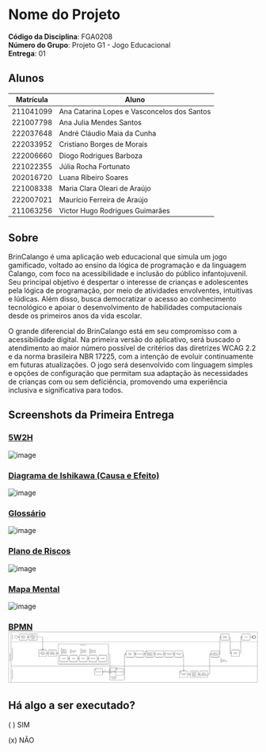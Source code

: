 # Nome do Projeto

**Código da Disciplina**: FGA0208<br>
**Número do Grupo**: Projeto G1 - Jogo Educacional<br>
**Entrega**: 01<br>

## Alunos
| Matrícula   | Aluno                                         |
|-------------|-----------------------------------------------|
| 211041099   | Ana Catarina Lopes e Vasconcelos dos Santos   |
| 221007798   | Ana Julia Mendes Santos                       |
| 222037648   | André Cláudio Maia da Cunha                   |
| 222033952   | Cristiano Borges de Morais                    |
| 222006660   | Diogo Rodrigues Barboza                       |
| 221022355   | Júlia Rocha Fortunato                         |
| 202016720   | Luana Ribeiro Soares                          |
| 221008338   | Maria Clara Oleari de Araújo                  |
| 222007021   | Maurício Ferreira de Araújo                   |
| 211063256   | Victor Hugo Rodrigues Guimarães               |
## Sobre 
BrinCalango é uma aplicação web educacional que simula um jogo gamificado, voltado ao ensino da lógica de programação e da linguagem Calango, com foco na acessibilidade e inclusão do público infantojuvenil. Seu principal objetivo é despertar o interesse de crianças e adolescentes pela lógica de programação, por meio de atividades envolventes, intuitivas e lúdicas. Além disso, busca democratizar o acesso ao conhecimento tecnológico e apoiar o desenvolvimento de habilidades computacionais desde os primeiros anos da vida escolar.

O grande diferencial do BrinCalango está em seu compromisso com a acessibilidade digital. Na primeira versão do aplicativo, será buscado o atendimento ao maior número possível de critérios das diretrizes WCAG 2.2 e da norma brasileira NBR 17225, com a intenção de evoluir continuamente em futuras atualizações. O jogo será desenvolvido com linguagem simples e opções de configuração que permitam sua adaptação às necessidades de crianças com ou sem deficiência, promovendo uma experiência inclusiva e significativa para todos.

## Screenshots da Primeira Entrega

### [5W2H](https://unbarqdsw2025-1-turma02.github.io/2025.1-T02-_G1_JogoEducacional_Entrega_01/#/Base/1.2.ArtefatoGeneralista?id=artefato-5w2h)
![image](https://github.com/user-attachments/assets/4046df2f-dd03-4850-8812-7b5bddd8405b)

### [Diagrama de Ishikawa (Causa e Efeito)](https://unbarqdsw2025-1-turma02.github.io/2025.1-T02-_G1_JogoEducacional_Entrega_01/#/Base/1.2.ArtefatoGeneralista?id=diagrama-de-caso-de-uso)
![image](https://github.com/user-attachments/assets/f50f5ebf-62ba-4e78-8616-ceaf32f9ac9d)

### [Glossário](https://unbarqdsw2025-1-turma02.github.io/2025.1-T02-_G1_JogoEducacional_Entrega_01/#/Base/1.2.ArtefatoGeneralista?id=gloss%c3%a1rio)
![image](https://github.com/user-attachments/assets/dbfeb7f7-ce97-4810-bfde-6dd7d2005988)

### [Plano de Riscos](https://unbarqdsw2025-1-turma02.github.io/2025.1-T02-_G1_JogoEducacional_Entrega_01/#/Base/1.2.ArtefatoGeneralista?id=plano-de-riscos)
![image](https://github.com/user-attachments/assets/382d3434-93a3-40ff-84b5-2823af8b349c)

### [Mapa Mental](https://unbarqdsw2025-1-turma02.github.io/2025.1-T02-_G1_JogoEducacional_Entrega_01/#/Base/1.2.ArtefatoGeneralista?id=mapa-mental)
![image](https://github.com/user-attachments/assets/5edfb2e5-ca30-4728-ac6f-9d272589d4b7)

### [BPMN](https://unbarqdsw2025-1-turma02.github.io/2025.1-T02-_G1_JogoEducacional_Entrega_01/#/Base/1.3.ModelagemBPMN) ![image](https://raw.githubusercontent.com/UnBArqDsw2025-1-Turma02/2025.1-T02-_G1_JogoEducacional_Entrega_01/3dd161d59826764efb0bd7af44de965f4ebef888/docs/Base/bpmn.svg)
## Há algo a ser executado?

( ) SIM

(x) NÃO
